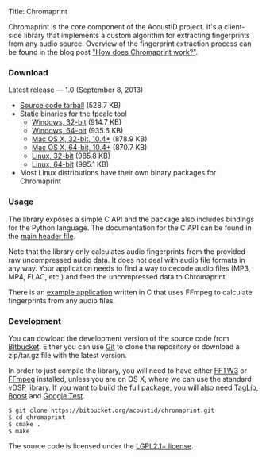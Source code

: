 Title: Chromaprint

Chromaprint is the core component of the AcoustID project. It's a client-side
library that implements a custom algorithm for extracting fingerprints from
any audio source. Overview of the fingerprint extraction process can be
found in the blog post ["How does Chromaprint work?"][blog2].

### Download

Latest release &mdash; 1.0 (September 8, 2013)

 * [Source code tarball](https://bitbucket.org/acoustid/chromaprint/downloads/chromaprint-1.0.tar.gz) (528.7 KB)
 * Static binaries for the fpcalc tool
     * [Windows, 32-bit](https://bitbucket.org/acoustid/chromaprint/downloads/chromaprint-fpcalc-1.0-1-win-i686.zip) (914.7 KB)
     * [Windows, 64-bit](https://bitbucket.org/acoustid/chromaprint/downloads/chromaprint-fpcalc-1.0-1-win-x86_64.zip) (935.6 KB)
     * [Mac OS X, 32-bit, 10.4+](https://bitbucket.org/acoustid/chromaprint/downloads/chromaprint-fpcalc-1.0-1-osx-i386.tar.gz) (878.9 KB)
     * [Mac OS X, 64-bit, 10.4+](https://bitbucket.org/acoustid/chromaprint/downloads/chromaprint-fpcalc-1.0-1-osx-x86_64.tar.gz) (870.7 KB)
     * [Linux, 32-bit](https://bitbucket.org/acoustid/chromaprint/downloads/chromaprint-fpcalc-1.0-1-linux-i686.tar.gz) (985.8 KB)
     * [Linux, 64-bit](https://bitbucket.org/acoustid/chromaprint/downloads/chromaprint-fpcalc-1.0-1-linux-x86_64.tar.gz) (995.1 KB)
 * Most Linux distributions have their own binary packages for Chromaprint

[ppa]: https://launchpad.net/~luks/+archive/acoustid
[ppad]: https://launchpad.net/~luks/+archive/acoustid-daily

### Usage

The library exposes a simple C API and the package also includes
bindings for the Python language. The documentation for the C API
can be found in the [main header file][api].

Note that the library only calculates audio fingerprints from the provided
raw uncompressed audio data. It does not deal with audio file formats in
any way. Your application needs to find a way to decode audio files
(MP3, MP4, FLAC, etc.) and feed the uncompressed data to Chromaprint.

There is an [example application][cexample] written in C that uses
FFmpeg to calculate fingerprints from any audio files.

[cexample]: https://bitbucket.org/acoustid/chromaprint/src/master/examples/fpcalc.c

### Development

You can dowload the development version of the source code from [Bitbucket][bitbucket].
Either you can use [Git][git] to clone the repository or download a
zip/tar.gz file with the latest version.

In order to just compile the library, you will need to have either
[FFTW3][fftw] or [FFmpeg][ffmpeg] installed, unless you are on OS X,
where we can use the standard [vDSP][vdsp] library.
If you want to build the full package, you will also need
[TagLib][taglib], [Boost][boost] and [Google Test][gtest].

    $ git clone https://bitbucket.org/acoustid/chromaprint.git
	$ cd chromaprint
	$ cmake .
	$ make

The source code is licensed under the [LGPL2.1+ license][lgpl].

[lgpl]: http://www.gnu.org/licenses/lgpl-2.1.html
[blog1]: http://oxygene.sk/lukas/2010/07/introducing-chromaprint/
[blog2]: http://oxygene.sk/lukas/2011/01/how-does-chromaprint-work/
[api]: https://bitbucket.org/acoustid/chromaprint/src/master/src/chromaprint.h
[bitbucket]: https://bitbucket.org/acoustid/chromaprint
[git]: http://git-scm.com/
[fftw]: http://www.fftw.org/
[ffmpeg]: http://www.ffmpeg.org/
[vdsp]: http://developer.apple.com/library/mac/#documentation/Performance/Conceptual/vDSP_Programming_Guide/Introduction/Introduction.html
[taglib]: http://developer.kde.org/~wheeler/taglib.html
[boost]: http://www.boost.org/
[gtest]: http://code.google.com/p/googletest/

